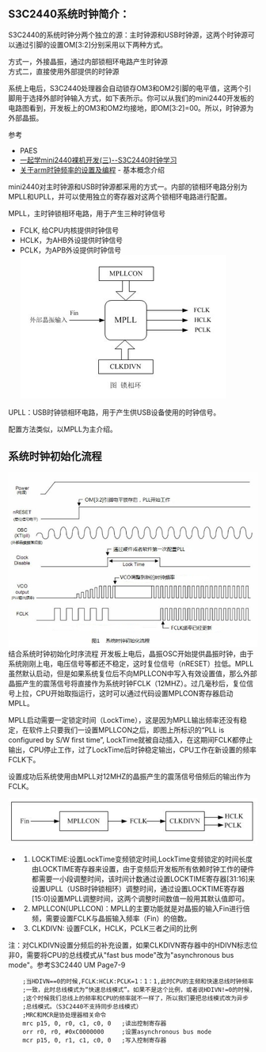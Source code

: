 S3C2440系统时钟简介：
----
S3C2440的系统时钟分两个独立的源：主时钟源和USB时钟源，这两个时钟源可以通过引脚的设置OM[3:2]分别采用以下两种方式。

方式一，外接晶振，通过内部锁相环电路产生时钟源  
方式二，直接使用外部提供的时钟源

系统上电后，S3C2440处理器会自动锁存OM3和OM2引脚的电平值，这两个引脚用于选择外部时钟输入方式，如下表所示。你可以从我们的mini2440开发板的电路图看到，开发板上的OM3和OM2均接地，即OM[3:2]=00。所以，时钟源为外部晶振。  

参考

 - PAES
 - [一起学mini2440裸机开发(三)--S3C2440时钟学习](http://blog.csdn.net/mybelief321/article/details/8914299)
 - [关于arm时钟频率的设置及编程](http://blog.csdn.net/vanson18/article/details/6780674) - 基本概念介绍

mini2440对主时钟源和USB时钟源都采用的方式一。内部的锁相环电路分别为MPLL和UPLL，并可以使用独立的寄存器对这两个锁相环电路进行配置。

MPLL，主时钟锁相环电路，用于产生三种时钟信号

- FCLK, 给CPU内核提供时钟信号
- HCLK，为AHB外设提供时钟信号
- PCLK，为APB外设提供时钟信号
![](./MPLL.jpg)

UPLL：USB时钟锁相环电路，用于产生供USB设备使用的时钟信号。

配置方法类似，以MPLL为主介绍。

系统时钟初始化流程
----
![](./sysclock_init_flow.jpg)
结合系统时钟初始化时序流程
开发板上电后，晶振OSC开始提供晶振时钟，由于系统刚刚上电，电压信号等都还不稳定，这时复位信号（nRESET）拉低。MPLL虽然默认启动，但是如果系统复位后不向MPLLCON中写入有效设置值，那么外部晶振产生的震荡信号将直接作为系统时钟FCLK（12MHZ）。过几毫秒后，复位信号上拉，CPU开始取指运行，这时可以通过代码设置MPLCON寄存器启动MPLL。

MPLL启动需要一定锁定时间（LockTime），这是因为MPLL输出频率还没有稳定，在软件上只要我们一设置MPLLCON之后，即图上所标识的“PLL is configured by S/W first time”, LockTime就被自动插入，在这期间FCLK都停止输出，CPU停止工作，过了LockTime后时钟稳定输出，CPU工作在新设置的频率FCLK下。

设置成功后系统使用由MPLL对12MHZ的晶振产生的震荡信号倍频后的输出作为FCLK。

![](./MPLL_workflow.jpg)

- 1) LOCKTIME:设置LockTime变频锁定时间,LockTime变频锁定的时间长度由LOCKTIME寄存器来设置，由于变频后开发板所有依赖时钟工作的硬件都需要一小段调整时间，该时间计数通过设置LOCKTIME寄存器[31:16]来设置UPLL（USB时钟锁相环）调整时间，通过设置LOCKTIME寄存器 [15:0]设置MPLL调整时间，这两个调整时间数值一般用其默认值即可。  
- 2) MPLLCON(UPLLCON)：MPLL的主要功能就是对晶振的输入Fin进行倍频，需要设置FCLK与晶振输入频率（Fin）的倍数。  
- 3) CLKDIVN: 设置FCLK，HCLK，PCLK三者之间的比例

注：对CLKDIVN设置分频后的补充设置，如果CLKDIVN寄存器中的HDIVN标志位非0，需要将CPU的总线模式从"fast bus mode"改为"asynchronous bus mode"。参考S3C2440 UM Page7-9

		;当HDIVN==0的时候,FCLK:HCLK:PCLK=1：1：1,此时CPU的主频和快速总线时钟频率
		;一致，此时总线模式为“快速总线模式”。如果不是这个比例，或者说HDIVN!=0的时候，
		;这个时候我们总线上的频率和CPU的频率就不一样了，所以我们要把总线模式改为异步
		;总线模式。（S3C2440不支持同步总线模式）
		;MRC和MCR是协处理器相关命令
		mrc	p15, 0, r0, c1, c0, 0	;读出控制寄存器
		orr	r0, r0, #0xC0000000		;设置asynchronous bus mode
    	mcr	p15, 0, r1, c1, c0, 0	;写入控制寄存器


